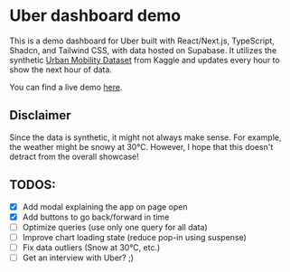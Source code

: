 # Uber dashboard demo

This is a demo dashboard for Uber built with React/Next.js, TypeScript, Shadcn, and Tailwind CSS, with data hosted on Supabase.
It utilizes the synthetic [Urban Mobility Dataset](https://www.kaggle.com/datasets/arnavsmayan/urban-mobility-dataset) from Kaggle and updates every hour to show the next hour of data.

You can find a live demo [here](https://uber-demo.quan.codes/).

## Disclaimer

Since the data is synthetic, it might not always make sense. For example, the weather might be snowy at 30°C.
However, I hope that this doesn't detract from the overall showcase!

## TODOS:

- [x] Add modal explaining the app on page open
- [x] Add buttons to go back/forward in time
- [ ] Optimize queries (use only one query for all data)
- [ ] Improve chart loading state (reduce pop-in using suspense)
- [ ] Fix data outliers (Snow at 30°C, etc.)
- [ ] Get an interview with Uber? ;)
